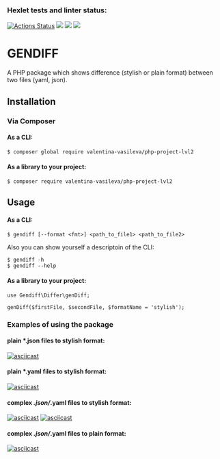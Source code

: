 ### Hexlet tests and linter status:
[![Actions Status](https://github.com/Valentina-Vasileva/php-project-lvl2/workflows/hexlet-check/badge.svg)](https://github.com/Valentina-Vasileva/php-project-lvl2/actions)
![](https://github.com/Valentina-Vasileva/php-project-lvl2/workflows/PHP%20test/badge.svg)
<a href="https://codeclimate.com/github/Valentina-Vasileva/php-project-lvl2/maintainability"><img src="https://api.codeclimate.com/v1/badges/eaa92505ee1615e22030/maintainability" /></a>
<a href="https://codeclimate.com/github/Valentina-Vasileva/php-project-lvl2/test_coverage"><img src="https://api.codeclimate.com/v1/badges/eaa92505ee1615e22030/test_coverage" /></a>

GENDIFF
========

A PHP package which shows difference (stylish or plain format) between two files (yaml, json).

Installation  
------------
### Via Composer

#### As a CLI:
    $ composer global require valentina-vasileva/php-project-lvl2
   
#### As a library to your project:
    $ composer require valentina-vasileva/php-project-lvl2
    
Usage
-----
#### As a CLI:  
    $ gendiff [--format <fmt>] <path_to_file1> <path_to_file2>
    
Also you can show yourself a descriptoin of the CLI:

    $ gendiff -h
    $ gendiff --help

#### As a library to your project:
    use Gendiff\Differ\genDiff;
    
    genDiff($firstFile, $secondFile, $formatName = 'stylish');
    
### Examples of using the package

#### plain *.json files to stylish format:
[![asciicast](https://asciinema.org/a/Y1Rs8zuuV0BK0CwWpmdw2PMj4.svg)](https://asciinema.org/a/Y1Rs8zuuV0BK0CwWpmdw2PMj4)

#### plain *.yaml files to stylish format:
[![asciicast](https://asciinema.org/a/A6YxQ8x3tyhNzRFhh50k6p1Ir.svg)](https://asciinema.org/a/A6YxQ8x3tyhNzRFhh50k6p1Ir)

#### complex *.json/*.yaml files to stylish format:
[![asciicast](https://asciinema.org/a/uF8ACdXkqEyc5frWpo7mTPcnj.svg)](https://asciinema.org/a/uF8ACdXkqEyc5frWpo7mTPcnj)
[![asciicast](https://asciinema.org/a/oaYAGLM5GSjVTex6srZlSWyTV.svg)](https://asciinema.org/a/oaYAGLM5GSjVTex6srZlSWyTV)

#### complex *.json/*.yaml files to plain format:
[![asciicast](https://asciinema.org/a/55oPisizLekmOWzF798ILwKcV.svg)](https://asciinema.org/a/55oPisizLekmOWzF798ILwKcV)
